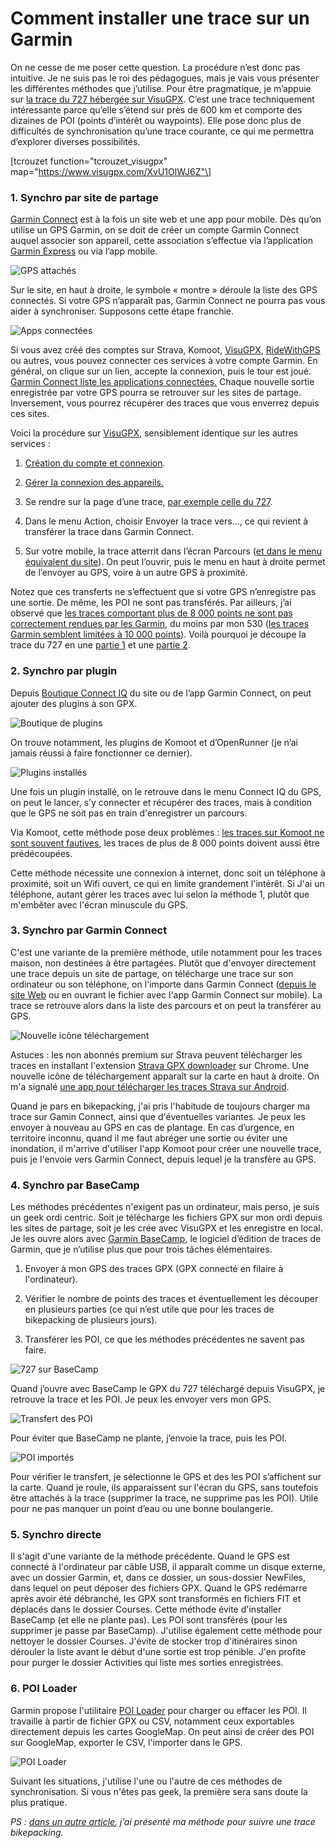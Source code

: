 # Comment installer une trace sur un Garmin

On ne cesse de me poser cette question. La procédure n’est donc pas intuitive. Je ne suis pas le roi des pédagogues, mais je vais vous présenter les différentes méthodes que j’utilise. Pour être pragmatique, je m’appuie sur [la trace du 727 hébergée sur VisuGPX](https://www.visugpx.com/XvU1OlWJ6Z). C’est une trace techniquement intéressante parce qu’elle s’étend sur près de 600 km et comporte des dizaines de POI (points d’intérêt ou waypoints). Elle pose donc plus de difficultés de synchronisation qu’une trace courante, ce qui me permettra d’explorer diverses possibilités.<span id="more-64765"></span>

\[tcrouzet function="tcrouzet\_visugpx" map="https://www.visugpx.com/XvU1OlWJ6Z"\]

### 1. Synchro par site de partage

[Garmin Connect](https://connect.garmin.com/) est à la fois un site web et une app pour mobile. Dès qu’on utilise un GPS Garmin, on se doit de créer un compte Garmin Connect auquel associer son appareil, cette association s’effectue via l’application [Garmin Express](https://www.garmin.com/fr-FR/software/express/) ou via l’app mobile.

![GPS attachés](https://tcrouzet.com/images_tc/2023/02/gc01.png)

Sur le site, en haut à droite, le symbole « montre » déroule la liste des GPS connectés. Si votre GPS n’apparaît pas, Garmin Connect ne pourra pas vous aider à synchroniser. Supposons cette étape franchie.

![Apps connectées](https://tcrouzet.com/images_tc/2023/02/gc05.png)

Si vous avez créé des comptes sur Strava, Komoot, [VisuGPX](https://www.visugpx.com/), [RideWithGPS](https://ridewithgps.com/) ou autres, vous pouvez connecter ces services à votre compte Garmin. En général, on clique sur un lien, accepte la connexion, puis le tour est joué. [Garmin Connect liste les applications connectées.](https://connect.garmin.com/modern/settings/accountInformation) Chaque nouvelle sortie enregistrée par votre GPS pourra se retrouver sur les sites de partage. Inversement, vous pourrez récupérer des traces que vous enverrez depuis ces sites.

Voici la procédure sur [VisuGPX](https://www.visugpx.com/), sensiblement identique sur les autres services :

1. [Création du compte et connexion](https://www.visugpx.com).

2. [Gérer la connexion des appareils.](https://www.visugpx.com/membres/connexions.php)

3. Se rendre sur la page d’une trace, [par exemple celle du 727](https://www.visugpx.com/XvU1OlWJ6Z).

4. Dans le menu Action, choisir Envoyer la trace vers…, ce qui revient à transférer la trace dans Garmin Connect.

5. Sur votre mobile, la trace atterrit dans l’écran Parcours ([et dans le menu équivalent du site](https://connect.garmin.com/modern/courses)). On peut l’ouvrir, puis le menu en haut à droite permet de l’envoyer au GPS, voire à un autre GPS à proximité.

Notez que ces transferts ne s’effectuent que si votre GPS n’enregistre pas une sortie. De même, les POI ne sont pas transférés. Par ailleurs, j’ai observé que [les traces comportant plus de 8 000 points ne sont pas correctement rendues par les Garmin](https://tcrouzet.com/2021/10/03/quand-la-trace-perd-des-points-sur-les-gps-garmin/), du moins par mon 530 ([les traces Garmin semblent limitées à 10 000 points](https://support.garmin.com/en-US/?faq=M9VDdat3qW5q1Yl6qD7b89)). Voilà pourquoi je découpe la trace du 727 en une [partie 1](https://www.visugpx.com/L0EoIityZJ) et une [partie 2](https://www.visugpx.com/xLsQri0tKT).

### 2. Synchro par plugin

Depuis [Boutique Connect IQ](https://apps.garmin.com/fr-FR/devices/edge530/apps) du site ou de l’app Garmin Connect, on peut ajouter des plugins à son GPX.

![Boutique de plugins](https://tcrouzet.com/images_tc/2023/02/gc02.jpg)

On trouve notamment, les plugins de Komoot et d’OpenRunner (je n’ai jamais réussi à faire fonctionner ce dernier).

![Plugins installés](https://tcrouzet.com/images_tc/2023/02/gc03.png)

Une fois un plugin installé, on le retrouve dans le menu Connect IQ du GPS, on peut le lancer, s’y connecter et récupérer des traces, mais à condition que le GPS ne soit pas en train d'enregistrer un parcours.

Via Komoot, cette méthode pose deux problèmes : [les traces sur Komoot ne sont souvent fautives](https://tcrouzet.com/2021/05/27/gaffe-komoot-est-bugue/), les traces de plus de 8 000 points doivent aussi être prédécoupées.

Cette méthode nécessite une connexion à internet, donc soit un téléphone à proximité, soit un Wifi ouvert, ce qui en limite grandement l'intérêt. Si J'ai un téléphone, autant gérer les traces avec lui selon la méthode 1, plutôt que m'embêter avec l'écran minuscule du GPS.

### 3. Synchro par Garmin Connect

C'est une variante de la première méthode, utile notamment pour les traces maison, non destinées à être partagées. Plutôt que d'envoyer directement une trace depuis un site de partage, on télécharge une trace sur son ordinateur ou son téléphone, on l'importe dans Garmin Connect ([depuis le site Web](https://connect.garmin.com/modern/courses#import-course) ou en ouvrant le fichier avec l'app Garmin Connect sur mobile). La trace se retrouve alors dans la liste des parcours et on peut la transférer au GPS.

![Nouvelle icône téléchargement](https://tcrouzet.com/images_tc/2023/02/extstrava.jpg)

Astuces : les non abonnés premium sur Strava peuvent télécharger les traces en installant l'extension [Strava GPX downloader](https://chrome.google.com/webstore/detail/strava-gpx-downloader/pnglhfabfkchkadgnkfacoakincdpeeg) sur Chrome. Une nouvelle icône de téléchargement apparaît sur la carte en haut à droite. On m'a signalé [une app pour télécharger les traces Strava sur Android](https://play.google.com/store/apps/details?id=ee.glops.traxappst).

Quand je pars en bikepacking, j'ai pris l'habitude de toujours charger ma trace sur Gamin Connect, ainsi que d'éventuelles variantes. Je peux les envoyer à nouveau au GPS en cas de plantage. En cas d’urgence, en territoire inconnu, quand il me faut abréger une sortie ou éviter une inondation, il m'arrive d'utiliser l'app Komoot pour créer une nouvelle trace, puis je l'envoie vers Garmin Connect, depuis lequel je la transfère au GPS.

### 4. Synchro par BaseCamp

Les méthodes précédentes n'exigent pas un ordinateur, mais perso, je suis un geek ordi centric. Soit je télécharge les fichiers GPX sur mon ordi depuis les sites de partage, soit je les crée avec VisuGPX et les enregistre en local. Je les ouvre alors avec [Garmin BaseCamp](https://www.garmin.com/fr-FR/software/basecamp/), le logiciel d’édition de traces de Garmin, que je n’utilise plus que pour trois tâches élémentaires.

1. Envoyer à mon GPS des traces GPX (GPX connecté en filaire à l'ordinateur).

2. Vérifier le nombre de points des traces et éventuellement les découper en plusieurs parties (ce qui n’est utile que pour les traces de bikepacking de plusieurs jours).

3. Transférer les POI, ce que les méthodes précédentes ne savent pas faire.

![727 sur BaseCamp](https://tcrouzet.com/images_tc/2023/02/bc01.jpg)

Quand j’ouvre avec BaseCamp le GPX du 727 téléchargé depuis VisuGPX, je retrouve la trace et les POI. Je peux les envoyer vers mon GPS.

![Transfert des POI](https://tcrouzet.com/images_tc/2023/02/bc02.jpg)

Pour éviter que BaseCamp ne plante, j’envoie la trace, puis les POI.

![POI importés](https://tcrouzet.com/images_tc/2023/02/bc03.jpg)

Pour vérifier le transfert, je sélectionne le GPS et des les POI s’affichent sur la carte. Quand je roule, ils apparaissent sur l'écran du GPS, sans toutefois être attachés à la trace (supprimer la trace, ne supprime pas les POI). Utile pour ne pas manquer un point d’eau ou une bonne boulangerie.

### 5. Synchro directe

Il s'agit d'une variante de la méthode précédente. Quand le GPS est connecté à l'ordinateur par câble USB, il apparaît comme un disque externe, avec un dossier Garmin, et, dans ce dossier, un sous-dossier NewFiles, dans lequel on peut déposer des fichiers GPX. Quand le GPS redémarre après avoir été débranché, les GPX sont transformés en fichiers FIT et déplacés dans le dossier Courses. Cette méthode évite d'installer BaseCamp (et elle ne plante pas). Les POI sont transférés (pour les supprimer je passe par BaseCamp). J'utilise également cette méthode pour nettoyer le dossier Courses. J'évite de stocker trop d'itinéraires sinon dérouler la liste avant le début d'une sortie est trop pénible. J'en profite pour purger le dossier Activities qui liste mes sorties enregistrées.

### 6. POI Loader

Garmin propose l'utilitaire [POI Loader](https://www8.garmin.com/support/collection.jsp?product=999-99999-12) pour charger ou effacer les POI. Il travaille à partir de fichier GPX ou CSV, notamment ceux exportables directement depuis les cartes GoogleMap. On peut ainsi de créer des POI sur GoogleMap, exporter le CSV, l'importer dans le GPS.

![POI Loader](https://tcrouzet.com/images_tc/2023/02/poiLoader.png)

Suivant les situations, j'utilise l'une ou l'autre de ces méthodes de synchronisation. Si vous n'êtes pas geek, la première sera sans doute la plus pratique.

*PS : [dans un autre article](https://tcrouzet.com/2021/03/24/comment-suivre-une-trace-gps-en-bikepacking/), j’ai présenté ma méthode pour suivre une trace bikepacking.*